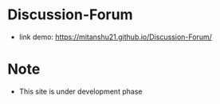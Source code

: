 # Discussion-Forum
  - link demo: https://mitanshu21.github.io/Discussion-Forum/

# Note
  - This site is under development phase
